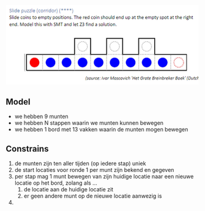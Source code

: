 ![alt text](slide_puzzle_corridor.png)

## Model
- we hebben 9 munten
- we hebben N stappen waarin we munten kunnen bewegen
- we hebben 1 bord met 13 vakken waarin de munten mogen bewegen

## Constrains

1. de munten zijn ten aller tijden (op iedere stap) uniek
2. de start locaties voor ronde 1 per munt zijn bekend en gegeven
3. per stap mag 1 munt bewegen van zijn huidige locatie naar een nieuwe locatie op het bord, zolang als ...
    1. de locatie aan de huidige locatie zit
    2. er geen andere munt op de nieuwe locatie aanwezig is
4. 